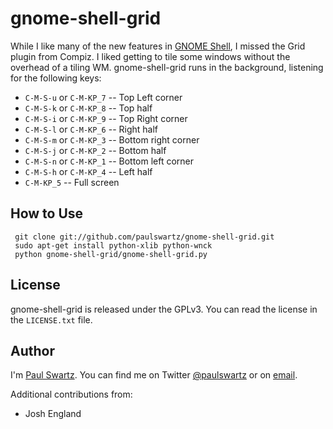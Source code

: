gnome-shell-grid
================

While I like many of the new features in [GNOME Shell](http://live.gnome.org/GnomeShell), I missed the Grid plugin from Compiz.  I liked getting to tile some windows without the overhead  of a tiling WM.  gnome-shell-grid runs in the background, listening for the following keys:

* `C-M-S-u` or `C-M-KP_7` -- Top Left corner
* `C-M-S-k` or `C-M-KP_8` -- Top half
* `C-M-S-i` or `C-M-KP_9` -- Top Right corner
* `C-M-S-l` or `C-M-KP_6` -- Right half
* `C-M-S-m` or `C-M-KP_3` -- Bottom right corner
* `C-M-S-j` or `C-M-KP_2` -- Bottom half
* `C-M-S-n` or `C-M-KP_1` -- Bottom left corner
* `C-M-S-h` or `C-M-KP_4` -- Left half
* `C-M-KP_5` -- Full screen

How to Use
----------

     git clone git://github.com/paulswartz/gnome-shell-grid.git
     sudo apt-get install python-xlib python-wnck
     python gnome-shell-grid/gnome-shell-grid.py
     
License
-------

gnome-shell-grid is released under the GPLv3.  You can read the license in the
`LICENSE.txt` file.
     
Author
------

I'm [Paul Swartz](http://paulswartz.net).  You can find me on Twitter
[@paulswartz](http://twitter.com/paulswartz) or on
[email](mailto:paulswartz+gnomeshellgrid@gmail.com).

Additional contributions from:

* Josh England